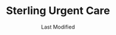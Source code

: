 ---
layout: location-page
date: Last Modified
description: "Local COVID-19 testing is available at Sterling Urgent Care in Logan, Utah, USA."
permalink: "locations/utah/logan/sterling-urgent-care-2/"
tags:
  - locations
  - utah
title: Sterling Urgent Care
state: Utah
stateAbbr: UT
hood: "South Logan"
address: "1201 S. Main St."
city: "Logan"
zip: "84321"
mapUrl: "http://maps.apple.com/?q=Sterling+Urgent+Care&address=1201+S+Main+St,Logan,Utah,84321"
locationType: Walk-in
phone: "(435) 787-8504"
website: "https://www.sterlingurgentcare.com/coronavirus-covid-19/"
onlineBooking: undefined
closed: undefined
closedUpdate: April 16th, 2020
notes: "By appointment only. Limited test kits available."
days: M-Sat
hours: 9AM-9PM
ctaMessage: Learn more
ctaUrl: "https://www.sterlingurgentcare.com/coronavirus-covid-19/"
---